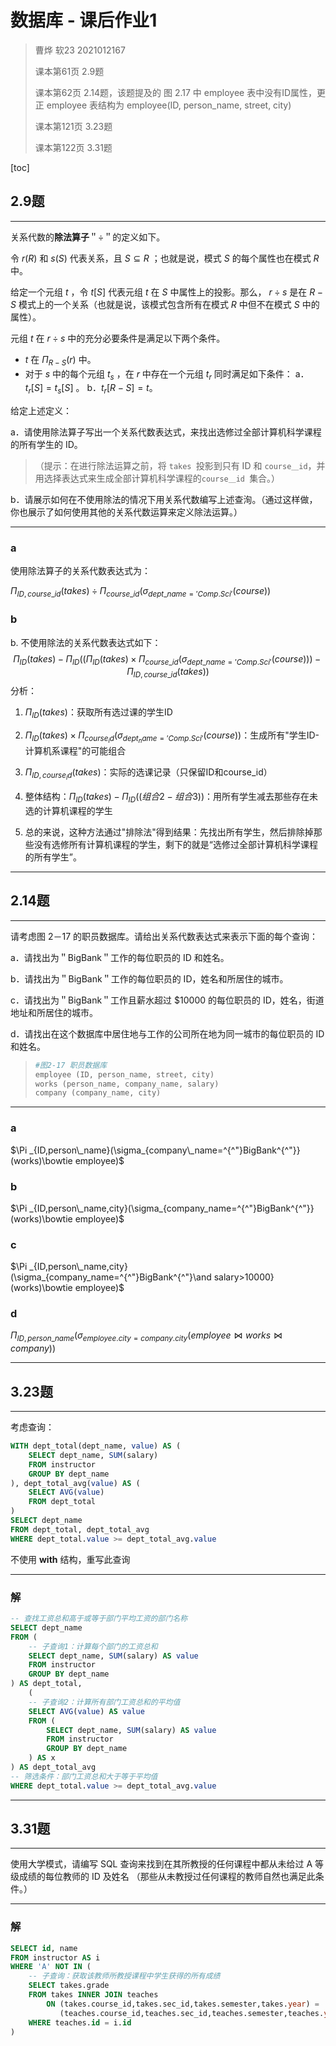 # 数据库 - 课后作业1

> 曹烨 软23 2021012167
>
> 课本第61页 2.9题
>
> 课本第62页 2.14题，该题提及的 图 2.17 中 employee 表中没有ID属性，更正 employee 表结构为 employee(ID, person_name, street, city)
>
> 课本第121页 3.23题
>
> 课本第122页 3.31题

[toc]

## 2.9题

---

关系代数的**除法算子**＂$\div$＂的定义如下。

令 $r(R)$ 和 $s(S)$ 代表关系，且 $S \subseteq R$ ；也就是说，模式 $S$ 的每个属性也在模式 $R$ 中。

给定一个元组 $t$ ，令 $t[S]$ 代表元组 $t$ 在 $S$ 中属性上的投影。那么， $r \div s$ 是在 $R-S$ 模式上的一个关系（也就是说，该模式包含所有在模式 $R$ 中但不在模式 $S$ 中的属性）。

元组 $t$ 在 $r \div s$ 中的充分必要条件是满足以下两个条件。

- $t$ 在 $\Pi_{R-S}(r)$ 中。
- 对于 $s$ 中的每个元组 $t_s$ ，在 $r$ 中存在一个元组 $t_r$ 同时满足如下条件：
a．$t_{ r}[S]=t_s[S]$ 。
b．$t_{r }[R-S]=t$。

给定上述定义：

a．请使用除法算子写出一个关系代数表达式，来找出选修过全部计算机科学课程的所有学生的 ID。

> （提示：在进行除法运算之前，将 `takes `投影到只有 ID 和 `course＿id`，并用选择表达式来生成全部计算机科学课程的`course＿id `集合。）

b．请展示如何在不使用除法的情况下用关系代数编写上述查洵。（通过这样做，你也展示了如何使用其他的关系代数运算来定义除法运算。）

---

### a

使用除法算子的关系代数表达式为：

$\Pi_{ID,course\_id}(takes) \div \Pi_{course\_id}(\sigma_{dept\_name = 'Comp. Sci'}(course))$

### b

b. 不使用除法的关系代数表达式如下：
$$
\Pi_{ID}(takes) - \Pi_{ID}((\Pi_{ID}(takes) \times \Pi_{course\_id}(\sigma_{dept\_name = 'Comp. Sci'}(course))) -\Pi_{ID,course\_id}(takes))
$$
分析：

1. $\Pi_{ID}(takes)$：获取所有选过课的学生ID
2. $\Pi_{ID}(takes) \times \Pi_{course_id}(\sigma_{dept_name = 'Comp. Sci'}(course))$：生成所有"学生ID-计算机系课程"的可能组合

3. $\Pi_{ID,course_id}(takes)$：实际的选课记录（只保留ID和course_id）

4. 整体结构：$\Pi_{ID}(takes) - \Pi_{ID}((组合2 - 组合3))$：用所有学生减去那些存在未选的计算机课程的学生
5. 总的来说，这种方法通过"排除法"得到结果：先找出所有学生，然后排除掉那些没有选修所有计算机课程的学生，剩下的就是“选修过全部计算机科学课程的所有学生”。

---



## 2.14题

---

请考虑图 2－17 的职员数据库。请给出关系代数表达式来表示下面的每个查询：

a．请找出为＂BigBank＂工作的每位职员的 ID 和姓名。

b．请找出为＂BigBank＂工作的每位职员的 ID，姓名和所居住的城市。

c．请找出为＂BigBank＂工作且薪水超过 $\$ 10000$ 的每位职员的 ID，姓名，街道地址和所居住的城市。

d．请找出在这个数据库中居住地与工作的公司所在地为同一城市的每位职员的 ID 和姓名。

> ```py
> #图2-17 职员数据库
> employee (ID, person_name, street, city)
> works (person_name, company_name, salary)
> company (company_name, city)
> ```

---

### a

$\Pi _{ID,person\_name}(\sigma_{company\_name=^{^"}BigBank^{^"}}(works)\bowtie employee)$

### b

$\Pi _{ID,person\_name,city}(\sigma_{company_name=^{^"}BigBank^{^"}}(works)\bowtie employee)$

### c

$\Pi _{ID,person\_name,city}(\sigma_{company_name=^{^"}BigBank^{^"}\and salary>10000}(works)\bowtie employee)$

### d

$\Pi_{ID,person\_name}(\sigma_{employee.city=company.city}(employee \bowtie works \bowtie company))$

---



## 3.23题

---

考虑查询：

```sql
WITH dept_total(dept_name, value) AS (
    SELECT dept_name, SUM(salary)
    FROM instructor
    GROUP BY dept_name
), dept_total_avg(value) AS (
    SELECT AVG(value)
    FROM dept_total
)
SELECT dept_name
FROM dept_total, dept_total_avg
WHERE dept_total.value >= dept_total_avg.value
```

不使用 **with** 结构，重写此查询

---

### 解

```sql
-- 查找工资总和高于或等于部门平均工资的部门名称
SELECT dept_name
FROM (
    -- 子查询1：计算每个部门的工资总和
    SELECT dept_name, SUM(salary) AS value 
    FROM instructor 
    GROUP BY dept_name
) AS dept_total, 
    (
    -- 子查询2：计算所有部门工资总和的平均值
    SELECT AVG(value) AS value 
    FROM (
        SELECT dept_name, SUM(salary) AS value 
        FROM instructor 
        GROUP BY dept_name
    ) AS x
) AS dept_total_avg
-- 筛选条件：部门工资总和大于等于平均值
WHERE dept_total.value >= dept_total_avg.value
```

---



## 3.31题

---

使用大学模式，请编写 SQL 查询来找到在其所教授的任何课程中都从未给过 A 等级成绩的每位教师的 ID 及姓名 （那些从未教授过任何课程的教师自然也满足此条件。）

---

### 解

```sql
SELECT id, name 
FROM instructor AS i
WHERE 'A' NOT IN (
    -- 子查询：获取该教师所教授课程中学生获得的所有成绩
    SELECT takes.grade
    FROM takes INNER JOIN teaches 
        ON (takes.course_id,takes.sec_id,takes.semester,takes.year) = 
           (teaches.course_id,teaches.sec_id,teaches.semester,teaches.year)
    WHERE teaches.id = i.id
)
```


